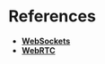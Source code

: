 References
==========

* [**WebSockets**](https://github.com/glimberger/references/blob/master/websocket.md)
* [**WebRTC**](https://github.com/glimberger/references/blob/master/webrtc.md)
